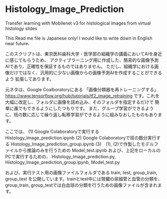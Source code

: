 # Histology_Image_Prediction
Transfer learning with Mobilenet v3 for histological images from virtual histology slides

This Read me file is Japanese only! I would like to write down in English near future.

このスクリプトは、東京医科歯科大学・医学部の組織学の講義においてAIを身近に感じてもらうため、
アクティブラーニング用に作成した、簡易的な画像予測AIであり、正確性を保証するものではありません。
ただし、組織学における画像だけではなく、汎用的に少ない画像からの画像予測AIを作成することができるよう
拡張してあります。

元ネタは、Google Coalboratoryにある
「画像分類器を再トレーニングする」
https://www.tensorflow.org/hub/tutorials/tf2_image_retraining
です。これを大幅に改定し、フォルダに画像を詰め込み、そのフォルダを指定するだけで
簡単に誰でもできるようにしたつもりです。
また、グループ学習ができるように、班の数に応じて繰り返し転移学習ができるように組みなおしたものもあります。

ここでは、
(1) Google Colaboratoryで実行する
Histology_Image_prediction.ipynb
(2) Google Colaboratoryで班の数分実行する
Histology_Image_prediction_group.ipynb
(3)　(1), (2)で作製したモデルファイルから推論のみを行うための
Model_test.ipynb
および、上記をローカルのPCで実行するための、
Histology_Image_prediction.py, Histology_Image_prediction_group.ipynb, Model_test.py

および、実行テスト用の画像ファイルフォルダである
train, test, group_train, group_test
を公開しています。trainとtest中には腎臓の尿細管と血管の分類を、group_train, group_testでは白血球の分類を行うための画像ファイルが含まれます。
